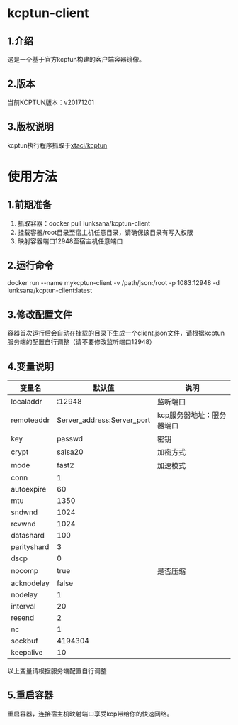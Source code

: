 # kcptun-client
## 1.介绍
这是一个基于官方kcptun构建的客户端容器镜像。
## 2.版本
当前KCPTUN版本：v20171201
## 3.版权说明
kcptun执行程序抓取于[xtaci/kcptun](https://github.com/xtaci/kcptun)
# 使用方法
## 1.前期准备
1. 抓取容器：docker pull lunksana/kcptun-client
2. 挂载容器/root目录至宿主机任意目录，请确保该目录有写入权限
3. 映射容器端口12948至宿主机任意端口

## 2.运行命令
docker run --name mykcptun-client -v /path/json:/root -p 1083:12948 -d lunksana/kcptun-client:latest
## 3.修改配置文件
容器首次运行后会自动在挂载的目录下生成一个client.json文件，请根据kcptun服务端的配置自行调整（请不要修改监听端口12948）
## 4.变量说明

|      变量名      |      默认值      |      说明      |
|-----------------|------------------|---------------|
|localaddr        |:12948            |监听端口        |
|remoteaddr       |Server_address:Server_port|kcp服务器地址：服务器端口|
|key              |passwd            |密钥            |
|crypt            |salsa20           |加密方式        |
|mode             |fast2             |加速模式        |
|conn             |1                 |                |
|autoexpire       |60                |                |
|mtu              |1350              |                |
|sndwnd           |1024              |                |
|rcvwnd           |1024              |                |
|datashard        |100               |                |
|parityshard      |3                 |                |
|dscp             |0                 |                |
|nocomp           |true              |是否压缩         |
|acknodelay       |false             |                |
|nodelay          |1                 |                |
|interval         |20                |                |
|resend           |2                 |                |
|nc               |1                 |                |
|sockbuf          |4194304           |                |
|keepalive        |10                |                |

以上变量请根据服务端配置自行调整
## 5.重启容器
重启容器，连接宿主机映射端口享受kcp带给你的快速网络。
